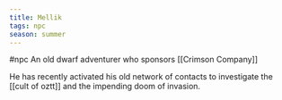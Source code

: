 ```yaml
---
title: Mellik
tags: npc
season: summer
---
```


#npc
An old dwarf adventurer who sponsors [[Crimson Company]]

He has recently activated his old network of contacts to investigate the [[cult of oztt]] and the impending doom of invasion.
